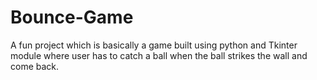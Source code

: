# Bounce-Game
A fun project which is basically a game built using python and Tkinter module where user has to catch a ball when the ball strikes the wall and come back.
